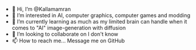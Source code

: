 - 👋 Hi, I’m @Kallamamran
- 👀 I’m interested in AI, computer graphics, computer games and modding
- 🌱 I’m currently learning as much as my limited brain can handle when it comes to "AI" image-generation with diffusion
- 💞️ I’m looking to collaborate on I don't know
- 📫 How to reach me... Message me on GitHub

<!---
Kallamamran/Kallamamran is a ✨ special ✨ repository because its `README.md` (this file) appears on your GitHub profile.
You can click the Preview link to take a look at your changes.
--->
